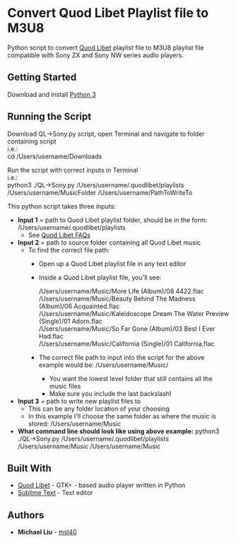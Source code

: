 # Convert Quod Libet Playlist file to M3U8

Python script to convert [Quod Libet](https://quodlibet.readthedocs.io/en/latest/#) playlist file to M3U8 playlist file compatible with Sony ZX and Sony NW series audio players.

## Getting Started

Download and install [Python 3](https://www.python.org/downloads/)

## Running the Script

Download QL->Sony.py script, open Terminal and navigate to folder containing script  
i.e.:  
	cd /Users/username/Downloads


Run the script with correct inputs in Terminal  
i.e.:  
	python3 ./QL-\>Sony.py /Users/username/.quodlibet/playlists /Users/username/MusicFolder /Users/username/PathToWriteTo


This python script takes three inputs:

* **Input 1** = path to Quod Libet playlist folder, should be in the form:  
	/Users/username/.quodlibet/playlists  
	- See [Quod Libet FAQs](https://quodlibet.readthedocs.io/en/latest/guide/faq.html)
* **Input 2** = path to source folder containing all Quod Libet music
	- To find the correct file path: 
		- Open up a Quod Libet playlist file in any text editor
		- Inside a Quod Libet playlist file, you'll see:
	
			/Users/username/Music/More Life (Album)/08 4422.flac  
			/Users/username/Music/Beauty Behind The Madness (Album)/06 Acquainted.flac  
			/Users/username/Music/Kaleidoscope Dream The Water Preview (Single)/01 Adorn.flac  
			/Users/username/Music/So Far Gone (Album)/03 Best I Ever Had.flac  
			/Users/username/Music/California (Single)/01 California.flac  

		- The correct file path to input into the script for the above example would be: /Users/username/Music/
			- You want the lowest level folder that still contains all the music files
			- Make sure you include the last backslash!
* **Input 3** = path to write new playlist files to
	- This can be any folder location of your choosing
	- In this example I'll choose the same folder as where the music is stored: /Users/username/Music
* **What command line should look like using above example:** 
	python3 ./QL-\>Sony.py  /Users/username/.quodlibet/playlists  /Users/username/Music  /Users/username/Music


## Built With

* [Quod Libet](https://quodlibet.readthedocs.io/en/latest/#) - GTK+ - based audio player written in Python
* [Sublime Text](https://www.sublimetext.com/) - Text editor


## Authors

* **Michael Liu** - [msl40](https://github.com/msl40)

